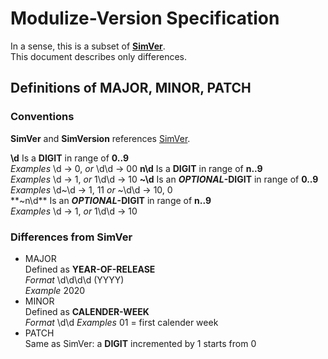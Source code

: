 # Modulize-Version Specification
In a sense, this is a subset of **[SimVer](https://simversion.github.io)**. \
This document describes only differences.

## Definitions of MAJOR, MINOR, PATCH
### Conventions
**SimVer** and **SimVersion** references [SimVer](https://simversion.github.io).

**\d** Is a **DIGIT** in range of **0..9** \
*Examples* \d -> 0, *or* \d\d -> 00
**n\d** Is a **DIGIT** in range of **n..9** \
*Examples* \d -> 1, *or* 1\d\d -> 10
**~\d**  Is an ***OPTIONAL*-DIGIT** in range of **0..9** \
*Examples* \d\~\d -> 1, 11 *or* ~\d\d -> 10, 0 \
**~n\d**  Is an ***OPTIONAL*-DIGIT** in range of **n..9** \
*Examples* \d -> 1, *or* 1\d\d -> 10

### Differences from SimVer
- MAJOR \
  Defined as **YEAR-OF-RELEASE** \
  *Format* \d\d\d\d (YYYY) \
  *Example* 2020
- MINOR \
  Defined as **CALENDER-WEEK** \
  *Format* \d\d
  *Examples* 01 = first calender week
- PATCH \
  Same as SimVer: a **DIGIT** incremented by 1 starts from 0 


